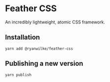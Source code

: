 # Feather CSS
An incredibly lightweight, atomic CSS framework.

## Installation
```
yarn add @ryanwilke/feather-css
```

## Publishing a new version
```
yarn publish
```
